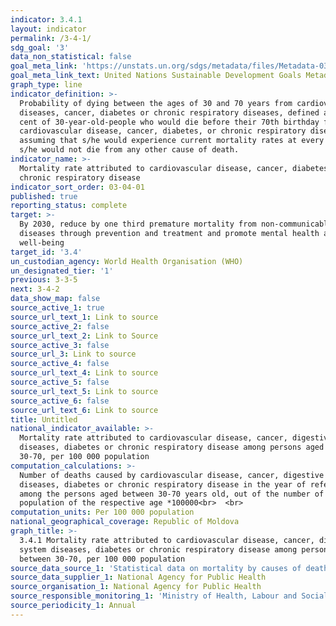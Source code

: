 ```yaml
---
indicator: 3.4.1
layout: indicator
permalink: /3-4-1/
sdg_goal: '3'
data_non_statistical: false
goal_meta_link: 'https://unstats.un.org/sdgs/metadata/files/Metadata-03-04-01.pdf'
goal_meta_link_text: United Nations Sustainable Development Goals Metadata (PDF 72.6 KB)
graph_type: line
indicator_definition: >-
  Probability of dying between the ages of 30 and 70 years from cardiovascular
  diseases, cancer, diabetes or chronic respiratory diseases, defined as the per
  cent of 30-year-old-people who would die before their 70th birthday from
  cardiovascular disease, cancer, diabetes, or chronic respiratory disease,
  assuming that s/he would experience current mortality rates at every age and
  s/he would not die from any other cause of death.
indicator_name: >-
  Mortality rate attributed to cardiovascular disease, cancer, diabetes or
  chronic respiratory disease
indicator_sort_order: 03-04-01
published: true
reporting_status: complete
target: >-
  By 2030, reduce by one third premature mortality from non-communicable
  diseases through prevention and treatment and promote mental health and
  well-being
target_id: '3.4'
un_custodian_agency: World Health Organisation (WHO)
un_designated_tier: '1'
previous: 3-3-5
next: 3-4-2
data_show_map: false
source_active_1: true
source_url_text_1: Link to source
source_active_2: false
source_url_text_2: Link to Source
source_active_3: false
source_url_3: Link to source
source_active_4: false
source_url_text_4: Link to source
source_active_5: false
source_url_text_5: Link to source
source_active_6: false
source_url_text_6: Link to source
title: Untitled
national_indicator_available: >-
  Mortality rate attributed to cardiovascular disease, cancer, digestive system
  diseases, diabetes or chronic respiratory disease among persons aged between
  30-70, per 100 000 population
computation_calculations: >-
  Number of deaths caused by cardiovascular disease, cancer, digestive system
  diseases, diabetes or chronic respiratory disease in the year of reference
  among the persons aged between 30-70 years old, out of the number of
  population of the respective age *100000<br>  <br>
computation_units: Per 100 000 population
national_geographical_coverage: Republic of Moldova
graph_title: >-
  3.4.1 Mortality rate attributed to cardiovascular disease, cancer, digestive
  system diseases, diabetes or chronic respiratory disease among persons aged
  between 30-70, per 100 000 population
source_data_source_1: 'Statistical data on mortality by causes of death - NPHA '
source_data_supplier_1: National Agency for Public Health
source_organisation_1: National Agency for Public Health
source_responsible_monitoring_1: 'Ministry of Health, Labour and Social Protection'
source_periodicity_1: Annual
---
```

